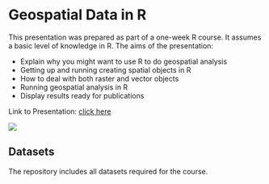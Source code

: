 # Geospatial Data in R

This presentation was prepared as part of a one-week R course. It assumes a basic level of knowledge in R. The aims of the presentation:

- Explain why you might want to use R to do geospatial analysis
- Getting up and running creating spatial objects in R
- How to deal with both raster and vector objects
- Running geospatial analysis in R
- Display results ready for publications

Link to Presentation: [click here](Presentation/SpatialDataLecture.pdf)

![](https://github.com/mikey-harper/R-geospatial-course/blob/master/TitleSlide.PNG?raw=true)

## Datasets

The repository includes all datasets required for the course.


